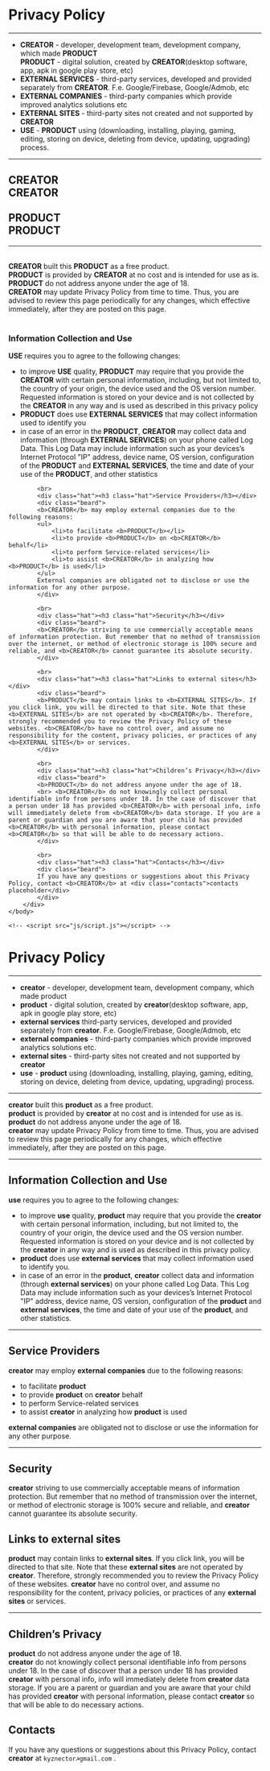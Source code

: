 
<html>
    <head>
        <title>Free Product Privacy Policy</title>
        <link rel=stylesheet type="text/css" href="css/style.css">
    </head>
    <body>
        <div class="pp">
            <h1>Privacy Policy</h1>
            <hr>
            <ul>
                <li><b>CREATOR</b> - developer, development team, development company, which made <b>PRODUCT</b></li>
                <b>PRODUCT</b> - digital solution, created by <b>CREATOR</b>(desktop software, app, apk in google play store, etc)</li>
                <li><b>EXTERNAL SERVICES</b> - third-party services, developed and provided separately from <b>CREATOR</b>. F.e. Google/Firebase, Google/Admob, etc</li>
                <li><b>EXTERNAL COMPANIES</b> - third-party companies which provide improved analytics solutions etc</li>
                <li><b>EXTERNAL SITES</b> - third-party sites not created and not supported by <b>CREATOR</b></li>
                <li><b>USE</b> - <b>PRODUCT</b> using (downloading, installing, playing, gaming, editing, storing on device, deleting from device, updating, upgrading) process.</li>
            </ul>
            <hr>
            <h2>
                <b>CREATOR</b> <div class="creator"><b>CREATOR</b></div>
                <br> <b>PRODUCT</b> <div class="product"><b>PRODUCT</b></div>
            </h2>
            <hr>
            <br> <b>CREATOR</b> built this <b>PRODUCT</b> as a free product.
            <br> <b>PRODUCT</b> is provided by <b>CREATOR</b> at no cost and is intended for use as is.
            <br> <b>PRODUCT</b> do not address anyone under the age of 18.
            <br> <b>CREATOR</b> may update Privacy Policy from time to time. Thus, you are advised to review this page periodically for any changes, which effective immediately, after they are posted on this page.
            <br><br>
            <div class="hat"><h3 class="hat">Information Collection and Use</h3></div>
            <!-- <hr> -->
            <div class="beard">
            <b>USE</b> requires you to agree to the following changes:
            <ul>
                <li>to improve <b>USE</b> quality, <b>PRODUCT</b> may require that you provide the <b>CREATOR</b> with certain personal information, including, but not limited to, the country of your origin, the device used and the OS version number. Requested information is stored on your device and is not collected by the <b>CREATOR</b> in any way and is used as described in this privacy policy</li>
                <li><b>PRODUCT</b> does use <b>EXTERNAL SERVICES</b> that may collect information used to identify you</li>
                <li>in case of an error in the <b>PRODUCT</b>, <b>CREATOR</b> may collect data and information (through <b>EXTERNAL SERVICES</b>) on your phone called Log Data. This Log Data may include information such as your devices’s Internet Protocol "IP" address, device name, OS version, configuration of the <b>PRODUCT</b> and <b>EXTERNAL SERVICES</b>, the time and date of your use of the <b>PRODUCT</b>, and other statistics</li>
            </ul>
            </div>
            
            <br>
            <div class="hat"><h3 class="hat">Service Providers</h3></div>
            <div class="beard">
            <b>CREATOR</b> may employ external companies due to the following reasons:
            <ul>
                <li>to facilitate <b>PRODUCT</b></li>
                <li>to provide <b>PRODUCT</b> on <b>CREATOR</b> behalf</li>
                <li>to perform Service-related services</li>
                <li>to assist <b>CREATOR</b> in analyzing how <b>PRODUCT</b> is used</li>
            </ul>
            External companies are obligated not to disclose or use the information for any other purpose.
            </div>
            
            <br>
            <div class="hat"><h3 class="hat">Security</h3></div>
            <div class="beard">
            <b>CREATOR</b> striving to use commercially acceptable means of information protection. But remember that no method of transmission over the internet, or method of electronic storage is 100% secure and reliable, and <b>CREATOR</b> cannot guarantee its absolute security.
            </div>
            
            <br>
            <div class="hat"><h3 class="hat">Links to external sites</h3></div>
            <div class="beard">
            <b>PRODUCT</b> may contain links to <b>EXTERNAL SITES</b>. If you click link, you will be directed to that site. Note that these <b>EXTERNAL SITES</b> are not operated by <b>CREATOR</b>. Therefore, strongly recommended you to review the Privacy Policy of these websites. <b>CREATOR</b> have no control over, and assume no responsibility for the content, privacy policies, or practices of any <b>EXTERNAL SITES</b> or services.
            </div>
            
            <br>
            <div class="hat"><h3 class="hat">Children’s Privacy</h3></div>
            <div class="beard">
            <b>PRODUCT</b> do not address anyone under the age of 18.
            <br> <b>CREATOR</b> do not knowingly collect personal identifiable info from persons under 18. In the case of discover that a person under 18 has provided <b>CREATOR</b> with personal info, info will immediately delete from <b>CREATOR</b> data storage. If you are a parent or guardian and you are aware that your child has provided <b>CREATOR</b> with personal information, please contact <b>CREATOR</b> so that will be able to do necessary actions.
            </div>
            
            <br>
            <div class="hat"><h3 class="hat">Contacts</h3></div>
            <div class="beard">
            If you have any questions or suggestions about this Privacy Policy, contact <b>CREATOR</b> at <div class="contacts">contacts placeholder</div>
            </div>
        </div>
    </body>
    
    <!-- <script src="js/script.js"></script> -->
</html>

# Privacy Policy #  
***
* **creator** - developer, development team, development company, which made product
* **product** - digital solution, created by **creator**(desktop software, app, apk in google play store, etc)
* **external services**  third-party services, developed and provided separately from **creator**. F.e. Google/Firebase, Google/Admob, etc
* **external companies** - third-party companies which provide improved analytics solutions etc.
* **external sites** - third-party sites not created and not supported by **creator**
* **use** - **product** using (downloading, installing, playing, gaming, editing, storing on device, deleting from device, updating, upgrading) process.
***

**creator** built this **product** as a free product.  
**product** is provided by **creator** at no cost and is intended for use as is.  
**product** do not address anyone under the age of 18.  
**creator** may update Privacy Policy from time to time. Thus, you are advised to review this page periodically for any changes, which effective immediately, after they are posted on this page.

***  
## Information Collection and Use ##  
**use** requires you to agree to the following changes:
 - to improve **use** quality, **product** may require that you provide the **creator** with certain personal information, including, but not limited to, the country of your origin, the device used and the OS version number. Requested information is stored on your device and is not collected by the **creator** in any way and is used as described in this privacy policy.  
 - **product** does use **external services** that may collect information used to identify you.  
 - in case of an error in the **product**, **creator** collect data and information (through **external services**) on your phone called Log Data. This Log Data may include information such as your devices’s Internet Protocol "IP" address, device name, OS version, configuration of the **product** and **external services**, the time and date of your use of the **product**, and other statistics.  
 ***
## Service Providers ##  
**creator** may employ **external companies** due to the following reasons:  
- to facilitate **product**
- to provide **product** on **creator** behalf
- to perform Service-related services
- to assist **creator** in analyzing how **product** is used  

**external companies** are obligated not to disclose or use the information for any other purpose.
***
## Security ##  
**creator** striving to use commercially acceptable means of information protection. But remember that no method of transmission over the internet, or method of electronic storage is 100% secure and reliable, and **creator** cannot guarantee its absolute security.  
## Links to external sites ##  
**product** may contain links to **external sites**. If you click link, you will be directed to that site. Note that these **external sites** are not operated by **creator**. Therefore, strongly recommended you to review the Privacy Policy of these websites. **creator** have no control over, and assume no responsibility for the content, privacy policies, or practices of any **external sites** or services.

***
## Children’s Privacy ##
**product** do not address anyone under the age of 18.  
**creator** do not knowingly collect personal identifiable info from persons under 18. In the case of discover that a person under 18 has provided **creator** with personal info, info will immediately delete from **creator** data storage. If you are a parent or guardian and you are aware that your child has provided **creator** with personal information, please contact **creator** so that will be able to do necessary actions.

## Contacts ##  
If you have any questions or suggestions about this Privacy Policy, contact **creator** at `kyznector☭gmail.com` .